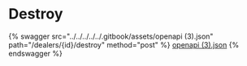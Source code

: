 # Destroy

{% swagger src="../../../../../.gitbook/assets/openapi (3).json" path="/dealers/{id}/destroy" method="post" %}
[openapi (3).json](<../../../../../.gitbook/assets/openapi (3).json>)
{% endswagger %}

